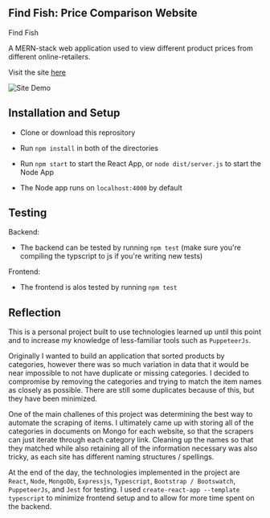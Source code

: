 ## Find Fish: Price Comparison Website

Find Fish

A MERN-stack web application used to view different product prices from different online-retailers.

Visit the site [here](https://neptunerjo.github.io/price-compare)

![Site Demo](gif.gif)

## Installation and Setup

- Clone or download this reprository
- Run `npm install` in both of the directories
- Run `npm start` to start the React App, or `node dist/server.js` to start the Node App

- The Node app runs on `localhost:4000` by default

## Testing

Backend:

- The backend can be tested by running `npm test` (make sure you're compiling the typscript to js if you're writing new tests)

Frontend:

- The frontend is alos tested by running `npm test`

## Reflection

This is a personal project built to use technologies learned up until this point and to increase my knowledge of less-familiar tools such as `PuppeteerJs`.

Originally I wanted to build an application that sorted products by categories, however there was so much variation in data that it would be near impossible to not have duplicate or missing categories. I decided to compromise by removing the categories and trying to match the item names as closely as possible. There are still some duplicates because of this, but they have been minimized.

One of the main challenes of this project was determining the best way to automate the scraping of items. I ultimately came up with storing all of the categories in documents on Mongo for each website, so that the scrapers can just iterate through each category link.
Cleaning up the names so that they matched while also retaining all of the information necessary was also tricky, as each site has different naming structures / spellings.

At the end of the day, the technologies implemented in the project are `React`, `Node`, `MongoDb`, `Expressjs`, `Typescript`, `Bootstrap / Bootswatch`, `PuppeteerJs`, and `Jest` for testing.
I used `create-react-app --template typescript` to minimize frontend setup and to allow for more time spent on the backend.
